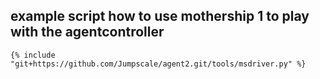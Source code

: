 ## example script how to use mothership 1 to play with the agentcontroller


```
{% include "git+https://github.com/Jumpscale/agent2.git/tools/msdriver.py" %}
```